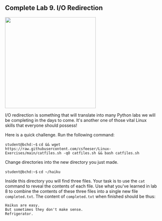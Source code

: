 ## Complete Lab 9. I/O Redirection

<img src="https://i.redd.it/waxhw7jaeq451.jpg" width="300"/>

I/O redirection is something that will translate into many Python labs we will be completing in the days to come. It's another one of those vital Linux skills that everyone should possess!

Here is a quick challenge. Run the following command:

`student@bchd:~$` `cd && wget https://raw.githubusercontent.com/csfeeser/Linux-Exercises/main/catfiles.sh -qO catfiles.sh && bash catfiles.sh`

Change directories into the new directory you just made.

`student@bchd:~$` `cd ~/haiku`

Inside this directory you will find three files. Your task is to use the `cat` command to reveal the contents of each file. Use what you've learned in lab 8 to combine the contents of these three files into a single new file `completed.txt`. The content of `completed.txt` when finished should be thus:

```
Haikus are easy.
But sometimes they don't make sense.
Refrigerator.
```
